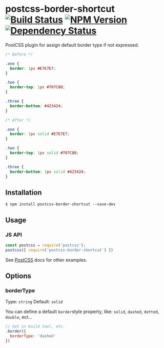 # postcss-border-shortcut [![Build Status][ci-img]][ci] [![NPM Version][npm-img]][npm] [![Dependency Status][david-dm-img]][david-dm]

PostCSS plugin for assign default border type if not expressed.

```css
/* Before */

.one {
  border: 1px #E7E7E7;
}

.two {
  border-top: 1px #707C80;
}

.three {
  border-bottom: #423424;
}

/* After */

.one {
  border: 1px solid #E7E7E7;
}

.two {
  border-top: 1px solid #707C80;
}

.three {
  border-bottom: 1px solid #423424;
}
```

## Installation
```
$ npm install postcss-border-shortcut --save-dev
```

## Usage

### JS API
```js
const postcss = require('postcss');
postcss([ require('postcss-border-shortcut') ])
```

See [PostCSS] docs for other examples.

## Options
### borderType
Type: `string` Default: `solid`

You can define a default `border`style property, like: `solid`, `dashed`, `dotted`,  `double`, ect...

```js
// Set in build tool, etc.
.border({
  borderType: 'dashed'
})
```

[PostCSS]:      https://github.com/postcss/postcss
[ci-img]:       https://travis-ci.org/michelemazzucco/postcss-border-shortcut.svg
[ci]:           https://travis-ci.org/michelemazzucco/postcss-border-shortcut
[npm]:          https://www.npmjs.com/package/postcss-border-shortcut
[npm-img]:      https://img.shields.io/npm/v/postcss-border-shortcut.svg
[david-dm]:     https://david-dm.org/michelemazzucco/postcss-border-shortcut
[david-dm-img]: https://david-dm.org/michelemazzucco/postcss-border-shortcut.svg
